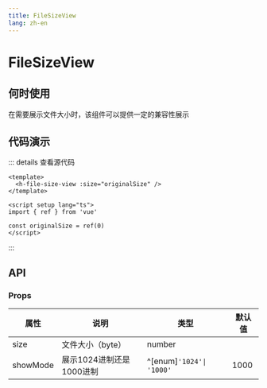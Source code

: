 ```yaml
---
title: FileSizeView
lang: zh-en
---
```

# FileSizeView

## 何时使用

在需要展示文件大小时，该组件可以提供一定的兼容性展示

## 代码演示

<div>
  <h-digital-size-view :size="originalSize" />
</div>

<script setup lang="ts">
import { ref } from 'vue'
const originalSize = ref(0)
</script>

::: details 查看源代码

```vue
<template>
  <h-file-size-view :size="originalSize" />
</template>

<script setup lang="ts">
import { ref } from 'vue'

const originalSize = ref(0)
</script>

```

:::

## API

### Props

| 属性     | 说明                     | 类型                      | 默认值 |
| -------- | ------------------------ | ------------------------- | ------ |
| size     | 文件大小（byte）         | number                    |        |
| showMode | 展示1024进制还是1000进制 | ^[enum]`'1024'\| '1000'` | 1000   |
